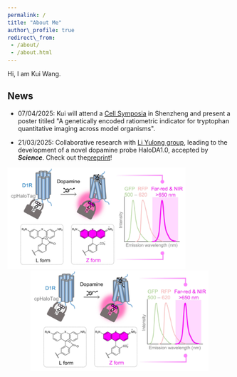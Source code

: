```yaml
---
permalink: /  
title: "About Me"  
author\_profile: true  
redirect\_from:
 - /about/
 - /about.html
---
```

Hi, I am Kui Wang.

## News

* 07/04/2025: Kui will attend a [Cell Symposia](https://cell-symposia.com/neurometabolism-2025/index.html)  in Shenzheng and present a poster titiled "A genetically encoded ratiometric indicator for tryptophan quantitative imaging across model organisms".



* 21/03/2025: Collaborative research with [Li Yulong group](http://www.yulongli.org), leading to the development of a novel dopamine probe HaloDA1.0, accepted by ***Science***. Check out the[preprint](https://www.biorxiv.org/content/10.1101/2024.12.22.629999v1.abstract)!

<img src="/images/papers/HaloDA1.0.png" width="400px">

<div align="center">
    <img src="/images/papers/HaloDA1.0.png" width="400px">
</div>
